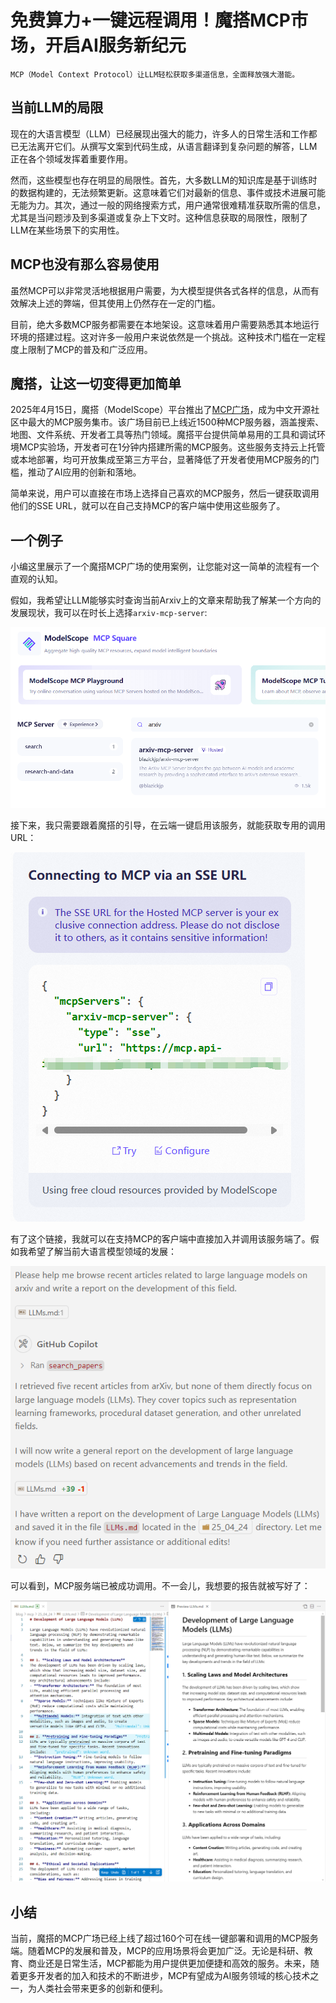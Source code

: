 # 免费算力+一键远程调用！魔搭MCP市场，开启AI服务新纪元

```
MCP（Model Context Protocol）让LLM轻松获取多渠道信息，全面释放强大潜能。
```

## 当前LLM的局限

现在的大语言模型（LLM）已经展现出强大的能力，许多人的日常生活和工作都已无法离开它们。从撰写文案到代码生成，从语言翻译到复杂问题的解答，LLM正在各个领域发挥着重要作用。

然而，这些模型也存在明显的局限性。首先，大多数LLM的知识库是基于训练时的数据构建的，无法频繁更新。这意味着它们对最新的信息、事件或技术进展可能无能为力。其次，通过一般的网络搜索方式，用户通常很难精准获取所需的信息，尤其是当问题涉及到多渠道或复杂上下文时。这种信息获取的局限性，限制了LLM在某些场景下的实用性。

## MCP也没有那么容易使用

虽然MCP可以非常灵活地根据用户需要，为大模型提供各式各样的信息，从而有效解决上述的弊端，但其使用上仍然存在一定的门槛。

目前，绝大多数MCP服务都需要在本地架设。这意味着用户需要熟悉其本地运行环境的搭建过程。这对许多一般用户来说依然是一个挑战。这种技术门槛在一定程度上限制了MCP的普及和广泛应用。

## 魔搭，让这一切变得更加简单

2025年4月15日，魔搭（ModelScope）平台推出了[MCP广场](https://modelscope.cn/mcp)，成为中文开源社区中最大的MCP服务集市。该广场目前已上线近1500种MCP服务器，涵盖搜索、地图、文件系统、开发者工具等热门领域。魔搭平台提供简单易用的工具和调试环境MCP实验场，开发者可在1分钟内搭建所需的MCP服务。这些服务支持云上托管或本地部署，均可开放集成至第三方平台，显著降低了开发者使用MCP服务的门槛，推动了AI应用的创新和落地。

简单来说，用户可以直接在市场上选择自己喜欢的MCP服务，然后一键获取调用他们的SSE URL，就可以在自己支持MCP的客户端中使用这些服务了。

## 一个例子

小编这里展示了一个魔搭MCP广场的使用案例，让您能对这一简单的流程有一个直观的认知。

假如，我希望让LLM能够实时查询当前Arxiv上的文章来帮助我了解某一个方向的发展现状，我可以在时长上选择`arxiv-mcp-server`:

![alt text](image-3.png)

接下来，我只需要跟着魔搭的引导，在云端一键启用该服务，就能获取专用的调用URL：

![alt text](image-4.png)

有了这个链接，我就可以在支持MCP的客户端中直接加入并调用该服务端了。假如我希望了解当前大语言模型领域的发展：

![alt text](image.png)

可以看到，MCP服务端已被成功调用。不一会儿，我想要的报告就被写好了：

![alt text](image-1.png)

## 小结

当前，魔搭的MCP广场已经上线了超过160个可在线一键部署和调用的MCP服务端。随着MCP的发展和普及，MCP的应用场景将会更加广泛。无论是科研、教育、商业还是日常生活，MCP都能为用户提供更加便捷和高效的服务。未来，随着更多开发者的加入和技术的不断进步，MCP有望成为AI服务领域的核心技术之一，为人类社会带来更多的创新和便利。
